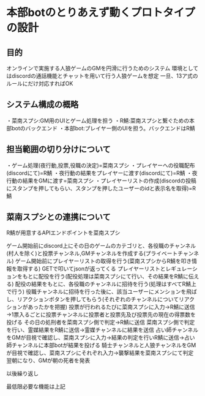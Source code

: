 # 本部botのとりあえず動くプロトタイプの設計

## 目的
オンラインで実施する人狼ゲームのGMを円滑に行うためのシステム
環境としてはdiscordの通話機能とチャットを用いて行う人狼ゲームを想定
一旦、13ア式のルールにだけ対応すればOK

## システム構成の概略
・菜南スプシ:GM用のUIとゲーム処理を担う
・R鯖:菜南スプシと繋ぐための本部botのバックエンド
・本部bot:プレイヤー側のUIを担う。バックエンドはR鯖
## 担当範囲の切り分けについて
・ゲーム処理(夜行動,投票,役職の決定)=菜南スプシ
・プレイヤーへの役職配布(discordにて)=R鯖
・夜行動の結果をプレイヤーに渡す(discordにて)=R鯖
・夜行動の結果をGMに渡す=菜南スプシ
・プレイヤーリストの作成(discordの投稿にスタンプを押してもらい、スタンプを押したユーザーのidと表示名を取得)=R鯖

## 菜南スプシとの連携について
R鯖が用意するAPIエンドポイントを菜南スプシ

ゲーム開始前にdiscord上にその日のゲームのカテゴリと、各役職のチャンネル(村人を除く)と投票チャンネル,GMチャンネルを作成する(プライベートチャンネル)
ゲーム開始前にプレイヤーリストの取得を行う(菜南スプシからR鯖を叩き情報を取得する) GETで叩いてjsonが返ってくる
プレイヤーリストとレギュレーションをもとに配役を行う(配役処理は菜南スプシにて行い、その結果をR鯖に伝える)
配役の結果をもとに、各役職のチャンネルに招待を行う(処理はすべてR鯖上で行う)
役職チャンネルに招待を行った後に、該当ユーザーにメンションを飛ばし、リアクションボタンを押してもらう(それぞれのチャンネルについてリアクションがあったかを把握)
投票が行われるたびに菜南スプシに入力→R鯖に送信→1票入るごとに投票チャンネルに投票者と投票先及び投票先の現在の得票数を投げる
その日の処刑者を菜南スプシ側で判定→R鯖に送信
菜南スプシ側で判定を行い、霊媒結果をR鯖に送信→霊媒チャンネルに結果を送信
占い師チャンネルをGMが目視で確認し、菜南スプシに入力→結果の判定を行いR鯖に送信→占い師チャンネルに本部botが結果を投げる
騎士チャンネルと人狼チャンネルをGMが目視で確認し、菜南スプシにそれぞれ入力→襲撃結果を菜南スプシにて判定
翌朝になり、GMが朝の死者を発表

以後繰り返し

最低限必要な機能は上記